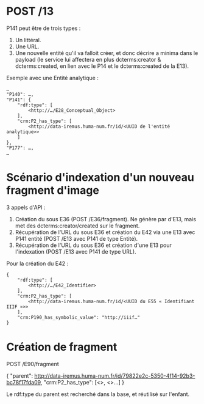 # POST /13

P141 peut être de trois types :
1) Un littéral.
2) Une URL.
3) Une nouvelle entité qu'il va falloit créer, et donc décrire a minima dans le payload (le service lui affectera en plus dcterms:creator & dcterms:created, en lien avec le P14 et le dcterms:created de la E13).

Exemple avec une Entité analytique :

    …
    "P140": …,
    "P141": {
        "rdf:type": [
            <http://…/E28_Conceptual_Object>
        ],
        "crm:P2_has_type": [
            <http://data-iremus.huma-num.fr/id/<UUID de l'entité analytique>>
        ]
    },
    "P177": …,
    …

# Scénario d'indexation d'un nouveau fragment d'image

3 appels d'API :

1) Création du sous E36 (POST /E36/fragment). Ne génère par d'E13, mais met des dcterms:creator/created sur le fragment.
2) Récupération de l'URL du sous E36 et création du E42 via une E13 avec P141 entité (POST /E13 avec P141 de type Entité).
3) Récupération de l'URL du sous E36 et création d'une E13 pour l'indexation (POST /E13 avec P141 de type URL).

Pour la création du E42 :

    {
        "rdf:type": [
            <http://…/E42_Identifier>
        ],
        "crm:P2_has_type": [
            <http://data-iremus.huma-num.fr/id/<UUID du E55 « Identifiant IIIF »>>
        ],
        "crm:P190_has_symbolic_value": "http://iiif…"
    }

# Création de fragment

POST /E90/fragment

{
    "parent": <http://data-iremus.huma-num.fr/id/79822e2c-5350-4f14-92b3-bc78f17fda09>,
    "crm:P2_has_type": [<>, <>…]
}

Le rdf:type du parent est recherché dans la base, et réutilisé sur l'enfant.
